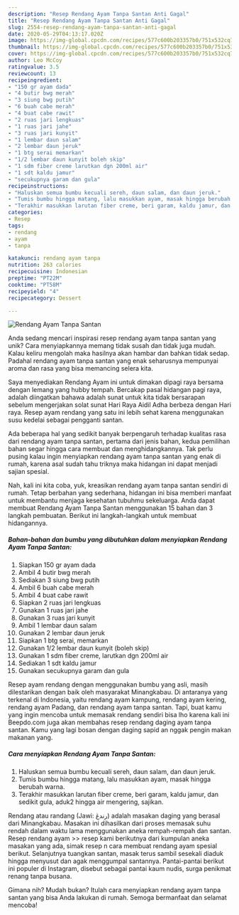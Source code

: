 ```yaml
---
description: "Resep Rendang Ayam Tanpa Santan Anti Gagal"
title: "Resep Rendang Ayam Tanpa Santan Anti Gagal"
slug: 2554-resep-rendang-ayam-tanpa-santan-anti-gagal
date: 2020-05-29T04:13:17.020Z
image: https://img-global.cpcdn.com/recipes/577c600b203357b0/751x532cq70/rendang-ayam-tanpa-santan-foto-resep-utama.jpg
thumbnail: https://img-global.cpcdn.com/recipes/577c600b203357b0/751x532cq70/rendang-ayam-tanpa-santan-foto-resep-utama.jpg
cover: https://img-global.cpcdn.com/recipes/577c600b203357b0/751x532cq70/rendang-ayam-tanpa-santan-foto-resep-utama.jpg
author: Leo McCoy
ratingvalue: 3.5
reviewcount: 13
recipeingredient:
- "150 gr ayam dada"
- "4 butir bwg merah"
- "3 siung bwg putih"
- "6 buah cabe merah"
- "4 buat cabe rawit"
- "2 ruas jari lengkuas"
- "1 ruas jari jahe"
- "3 ruas jari kunyit"
- "1 lembar daun salam"
- "2 lembar daun jeruk"
- "1 btg serai memarkan"
- "1/2 lembar daun kunyit boleh skip"
- "1 sdm fiber creme larutkan dgn 200ml air"
- "1 sdt kaldu jamur"
- "secukupnya garam dan gula"
recipeinstructions:
- "Haluskan semua bumbu kecuali sereh, daun salam, dan daun jeruk."
- "Tumis bumbu hingga matang, lalu masukkan ayam, masak hingga berubah warna."
- "Terakhir masukkan larutan fiber creme, beri garam, kaldu jamur, dan sedikit gula, aduk2 hingga air mengering, sajikan."
categories:
- Resep
tags:
- rendang
- ayam
- tanpa

katakunci: rendang ayam tanpa 
nutrition: 263 calories
recipecuisine: Indonesian
preptime: "PT22M"
cooktime: "PT58M"
recipeyield: "4"
recipecategory: Dessert

---
```



![Rendang Ayam Tanpa Santan](https://img-global.cpcdn.com/recipes/577c600b203357b0/751x532cq70/rendang-ayam-tanpa-santan-foto-resep-utama.jpg)

Anda sedang mencari inspirasi resep rendang ayam tanpa santan yang unik? Cara menyiapkannya memang tidak susah dan tidak juga mudah. Kalau keliru mengolah maka hasilnya akan hambar dan bahkan tidak sedap. Padahal rendang ayam tanpa santan yang enak seharusnya mempunyai aroma dan rasa yang bisa memancing selera kita.

Saya menyediakan Rendang Ayam ini untuk dimakan dipagi raya bersama dengan lemang yang hubby tempah. Bercakap pasal hidangan pagi raya, adalah diingatkan bahawa adalah sunat untuk kita tidak bersarapan sebelum mengerjakan solat sunat Hari Raya Aidil Adha berbeza dengan Hari raya. Resep ayam rendang yang satu ini lebih sehat karena menggunakan susu kedelai sebagai pengganti santan.

Ada beberapa hal yang sedikit banyak berpengaruh terhadap kualitas rasa dari rendang ayam tanpa santan, pertama dari jenis bahan, kedua pemilihan bahan segar hingga cara membuat dan menghidangkannya. Tak perlu pusing kalau ingin menyiapkan rendang ayam tanpa santan yang enak di rumah, karena asal sudah tahu triknya maka hidangan ini dapat menjadi sajian spesial.


Nah, kali ini kita coba, yuk, kreasikan rendang ayam tanpa santan sendiri di rumah. Tetap berbahan yang sederhana, hidangan ini bisa memberi manfaat untuk membantu menjaga kesehatan tubuhmu sekeluarga. Anda dapat membuat Rendang Ayam Tanpa Santan menggunakan 15 bahan dan 3 langkah pembuatan. Berikut ini langkah-langkah untuk membuat hidangannya.

<!--inarticleads1-->

##### Bahan-bahan dan bumbu yang dibutuhkan dalam menyiapkan Rendang Ayam Tanpa Santan:

1. Siapkan 150 gr ayam dada
1. Ambil 4 butir bwg merah
1. Sediakan 3 siung bwg putih
1. Ambil 6 buah cabe merah
1. Ambil 4 buat cabe rawit
1. Siapkan 2 ruas jari lengkuas
1. Gunakan 1 ruas jari jahe
1. Gunakan 3 ruas jari kunyit
1. Ambil 1 lembar daun salam
1. Gunakan 2 lembar daun jeruk
1. Siapkan 1 btg serai, memarkan
1. Gunakan 1/2 lembar daun kunyit (boleh skip)
1. Gunakan 1 sdm fiber creme, larutkan dgn 200ml air
1. Sediakan 1 sdt kaldu jamur
1. Gunakan secukupnya garam dan gula


Resep ayam rendang dengan menggunakan bumbu yang asli, masih dilestarikan dengan baik oleh masyarakat Minangkabau. Di antaranya yang terkenal di Indonesia, yaitu rendang ayam kampung, rendang ayam kering, rendang ayam Padang, dan rendang ayam tanpa santan. Tapi, buat kamu yang ingin mencoba untuk memasak rendang sendiri bisa lho karena kali ini Beepdo.com juga akan membahas resep rendang daging ayam tanpa santan. Kamu yang lagi bosan dengan daging sapid an nggak pengin makan makanan yang. 

<!--inarticleads2-->

##### Cara menyiapkan Rendang Ayam Tanpa Santan:

1. Haluskan semua bumbu kecuali sereh, daun salam, dan daun jeruk.
1. Tumis bumbu hingga matang, lalu masukkan ayam, masak hingga berubah warna.
1. Terakhir masukkan larutan fiber creme, beri garam, kaldu jamur, dan sedikit gula, aduk2 hingga air mengering, sajikan.


Rendang atau randang (Jawi: رندڠ) adalah masakan daging yang berasal dari Minangkabau. Masakan ini dihasilkan dari proses memasak suhu rendah dalam waktu lama menggunakan aneka rempah-rempah dan santan. Resep rendang ayam &gt;&gt; resep kami berikutnya dari kumpulan aneka masakan yang ada, simak resep n cara membuat rendang ayam spesial berikut. Selanjutnya tuangkan santan, masak terus sambil sesekali diaduk hingga menyusut dan agak menggumpal santannya. Pantai-pantai berikut ini populer di Instagram, disebut sebagai pantai kaum nudis, surga penikmat renang tanpa busana. 

Gimana nih? Mudah bukan? Itulah cara menyiapkan rendang ayam tanpa santan yang bisa Anda lakukan di rumah. Semoga bermanfaat dan selamat mencoba!
